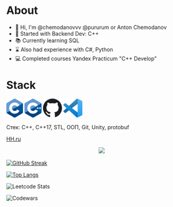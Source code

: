 # About
- :wave: Hi, I'm @chemodanovvv @pururum or Anton Chemodanov
- :baby: Started with Backend Dev: C++
- :books: Currently learning SQL
- :hourglass: Also had experience with C#, Python
- :computer: Completed courses Yandex Practicum "C++ Develop"

# Stack
<img title="cp" alt="c" height="50px" src="logo/c_logo.png" /> <img title="cpp" alt="cpp" height="50px" src="logo/cpp_logo.png" /> <img title="github" alt="github" height="50px" src="logo/github_logo.png" /> <img title="vsc" alt="vsc" height="50px" src="logo/vsc_logo.png" />

Стек:
C++, C++17, STL, ООП, Git, Unity, protobuf

[HH.ru](https://spb.hh.ru/resume/209274d5ff0c9337b00039ed1f434e3334357a)

<div id="header" align="center">
  <img src="https://media0.giphy.com/media/v1.Y2lkPTc5MGI3NjExZGliN2hqNjRhdHlxaTM5Ym9vZWY1a2gzMHQ4MWY4cGFlMGV0OWE5dSZlcD12MV9pbnRlcm5hbF9naWZfYnlfaWQmY3Q9Zw/Yfl7CS7vQqnebA69aH/giphy.gif" width="300"/>
</div>

[![GitHub Streak](http://github-readme-streak-stats.herokuapp.com?user=IamAntonion&theme=dark&background=000000)](https://git.io/streak-stats)

[![Top Langs](https://github-readme-stats.vercel.app/api/top-langs/?username=IamAntonion&layout=compact&theme=vision-friendly-dark)](https://github.com/anuraghazra/github-readme-stats)

![Leetcode Stats](https://leetcard.jacoblin.cool/IamAntonion?ext=heatmap)

![Codewars](https://github.r2v.ch/codewars?user=IamAntonion&theme=gradient)

<!--
**IamAntonion/IamAntonion** is a ✨ _special_ ✨ repository because its `README.md` (this file) appears on your GitHub profile.

Here are some ideas to get you started:

- 🔭 I’m currently working on ...
- 🌱 I’m currently learning ...
- 👯 I’m looking to collaborate on ...
- 🤔 I’m looking for help with ...
- 💬 Ask me about ...
- 📫 How to reach me: ...
- 😄 Pronouns: ...
- ⚡ Fun fact: ...
-->

